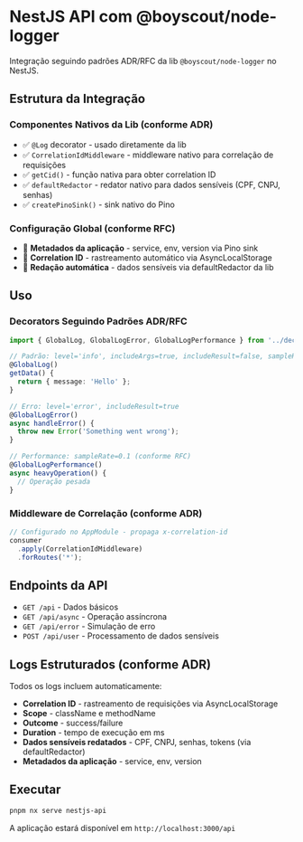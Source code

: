 # NestJS API com @boyscout/node-logger

Integração seguindo padrões ADR/RFC da lib `@boyscout/node-logger` no NestJS.

## Estrutura da Integração

### Componentes Nativos da Lib (conforme ADR)
- ✅ `@Log` decorator - usado diretamente da lib
- ✅ `CorrelationIdMiddleware` - middleware nativo para correlação de requisições
- ✅ `getCid()` - função nativa para obter correlation ID
- ✅ `defaultRedactor` - redator nativo para dados sensíveis (CPF, CNPJ, senhas)
- ✅ `createPinoSink()` - sink nativo do Pino

### Configuração Global (conforme RFC)
- 🔧 **Metadados da aplicação** - service, env, version via Pino sink
- 🔧 **Correlation ID** - rastreamento automático via AsyncLocalStorage
- 🔧 **Redação automática** - dados sensíveis via defaultRedactor da lib

## Uso

### Decorators Seguindo Padrões ADR/RFC
```typescript
import { GlobalLog, GlobalLogError, GlobalLogPerformance } from '../decorators/global-log.decorator';

// Padrão: level='info', includeArgs=true, includeResult=false, sampleRate=1
@GlobalLog()
getData() {
  return { message: 'Hello' };
}

// Erro: level='error', includeResult=true
@GlobalLogError()
async handleError() {
  throw new Error('Something went wrong');
}

// Performance: sampleRate=0.1 (conforme RFC)
@GlobalLogPerformance()
async heavyOperation() {
  // Operação pesada
}
```

### Middleware de Correlação (conforme ADR)
```typescript
// Configurado no AppModule - propaga x-correlation-id
consumer
  .apply(CorrelationIdMiddleware)
  .forRoutes('*');
```

## Endpoints da API

- `GET /api` - Dados básicos
- `GET /api/async` - Operação assíncrona
- `GET /api/error` - Simulação de erro
- `POST /api/user` - Processamento de dados sensíveis

## Logs Estruturados (conforme ADR)

Todos os logs incluem automaticamente:
- **Correlation ID** - rastreamento de requisições via AsyncLocalStorage
- **Scope** - className e methodName
- **Outcome** - success/failure
- **Duration** - tempo de execução em ms
- **Dados sensíveis redatados** - CPF, CNPJ, senhas, tokens (via defaultRedactor)
- **Metadados da aplicação** - service, env, version

## Executar

```bash
pnpm nx serve nestjs-api
```

A aplicação estará disponível em `http://localhost:3000/api`
